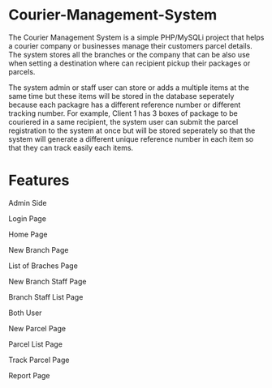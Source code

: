 # Courier-Management-System
 
The Courier Management System is a simple PHP/MySQLi project that helps a courier company or businesses manage their customers parcel details. 
The system stores all the branches or the company that can be also use when setting a destination where can recipient pickup their packages or parcels.

The system admin or staff user can store or adds a multiple items at the same time but these items will be stored in the database seperately because each packagre has a different reference number or different tracking number. For example, Client 1 has 3 boxes of package to be couriered in a same recipient, the system user can submit the parcel registration to the system at once but will be stored seperately so that the system will generate a different unique reference number in each item so that they can track easily each items.

# Features

Admin Side

Login Page

Home Page

New Branch Page

List of Braches Page

New Branch Staff Page

Branch Staff List Page 

Both User

New Parcel Page

Parcel List Page

Track Parcel Page

Report Page
